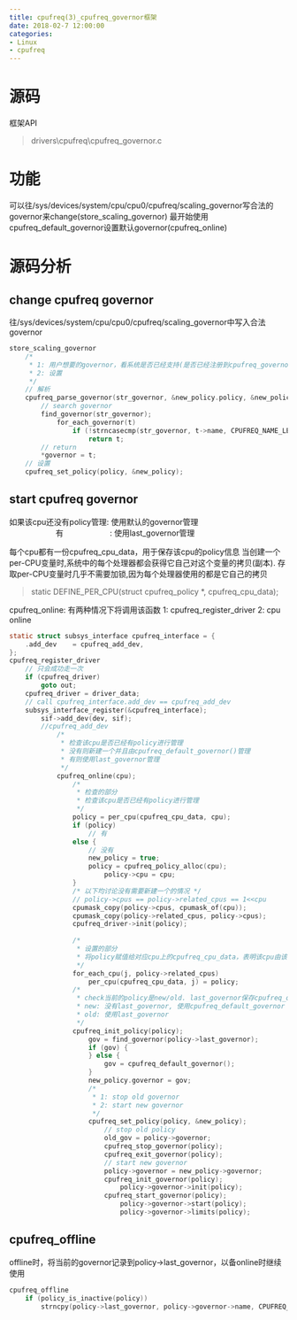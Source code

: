 ```yaml
---
title: cpufreq(3)_cpufreq_governor框架
date: 2018-02-7 12:00:00
categories:
- Linux
- cpufreq
---
```

# 源码
框架API
> drivers\cpufreq\cpufreq_governor.c

# 功能
可以往/sys/devices/system/cpu/cpu0/cpufreq/scaling_governor写合法的governor来change(store_scaling_governor)
最开始使用cpufreq_default_governor设置默认governor(cpufreq_online)

# 源码分析
## change cpufreq governor
<!-- more -->
往/sys/devices/system/cpu/cpu0/cpufreq/scaling_governor中写入合法governor
```c
store_scaling_governor
	/*
	 * 1: 用户想要的governor，看系统是否已经支持(是否已经注册到cpufreq_governor_list)
	 * 2: 设置
	 */
	// 解析
	cpufreq_parse_governor(str_governor, &new_policy.policy, &new_policy.governor);
		// search governor
		find_governor(str_governor);
			for_each_governor(t)
				if (!strncasecmp(str_governor, t->name, CPUFREQ_NAME_LEN))
					return t;
		// return
		*governor = t;
	// 设置
	cpufreq_set_policy(policy, &new_policy);
```

## start cpufreq governor
如果该cpu还没有policy管理: 使用默认的governor管理
　　　　　　有　　　　　　: 使用last_governor管理

每个cpu都有一份cpufreq_cpu_data，用于保存该cpu的policy信息
当创建一个per-CPU变量时,系统中的每个处理器都会获得它自己对这个变量的拷贝(副本).
存取per-CPU变量时几乎不需要加锁,因为每个处理器使用的都是它自己的拷贝
> static DEFINE_PER_CPU(struct cpufreq_policy *, cpufreq_cpu_data);

cpufreq_online: 有两种情况下将调用该函数
1: cpufreq_register_driver
2: cpu online
```c
static struct subsys_interface cpufreq_interface = {
	.add_dev	= cpufreq_add_dev,
};
cpufreq_register_driver
	// 只会成功走一次
	if (cpufreq_driver)
		goto out;
	cpufreq_driver = driver_data;
	// call cpufreq_interface.add_dev == cpufreq_add_dev
	subsys_interface_register(&cpufreq_interface);
		sif->add_dev(dev, sif);
		//cpufreq_add_dev
			/*
			 * 检查该cpu是否已经有policy进行管理
			 * 没有则新建一个并且由cpufreq_default_governor()管理
			 * 有则使用last_governor管理
			 */
			cpufreq_online(cpu);
				/*
				 * 检查的部分
				 * 检查该cpu是否已经有policy进行管理
				 */
				policy = per_cpu(cpufreq_cpu_data, cpu);
				if (policy)
					// 有
				else {
					// 没有
					new_policy = true;
					policy = cpufreq_policy_alloc(cpu);
						policy->cpu = cpu;
				}
				/* 以下均讨论没有需要新建一个的情况 */
				// policy->cpus == policy->related_cpus == 1<<cpu
				cpumask_copy(policy->cpus, cpumask_of(cpu));
				cpumask_copy(policy->related_cpus, policy->cpus);
				cpufreq_driver->init(policy);
				
				/*
				 * 设置的部分
				 * 将policy赋值给对应cpu上的cpufreq_cpu_data，表明该cpu由该种policy来管理
				 */
				for_each_cpu(j, policy->related_cpus)
					per_cpu(cpufreq_cpu_data, j) = policy;
				/*
				 * check当前的policy是new/old. last_governor保存cpufreq_offline时的policy，so使用last_governor进行判断
				 * new: 没有last_governor, 使用cpufreq_default_governor
				 * old: 使用last_governor
				 */
				cpufreq_init_policy(policy);
					gov = find_governor(policy->last_governor);
					if (gov) {
					} else {
						gov = cpufreq_default_governor();
					}
					new_policy.governor = gov;
					/*
					 * 1: stop old governor
					 * 2: start new governor
					 */
					cpufreq_set_policy(policy, &new_policy);
						// stop old policy
						old_gov = policy->governor;
						cpufreq_stop_governor(policy);
						cpufreq_exit_governor(policy);
						// start new governor
						policy->governor = new_policy->governor;
						cpufreq_init_governor(policy);
							policy->governor->init(policy);
						cpufreq_start_governor(policy);
							policy->governor->start(policy);
							policy->governor->limits(policy);
```

## cpufreq_offline
offline时，将当前的governor记录到policy->last_governor，以备online时继续使用
```c
cpufreq_offline
	if (policy_is_inactive(policy))
		strncpy(policy->last_governor, policy->governor->name, CPUFREQ_NAME_LEN);
```
